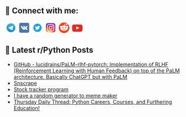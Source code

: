 ## 🔎 Connect with me:
[<img src="https://github.com/bullbesh/bullbesh/blob/main/images/Telegram.png" width="32" height="32" />](https://t.me/bullbesh)
[<img src="https://github.com/bullbesh/bullbesh/blob/main/images/VK.png" width="32" height="32" />](https://vk.com/bullbesh)
[<img src="https://github.com/bullbesh/bullbesh/blob/main/images/Twitter.png" width="32" height="32" />](https://twitter.com/bullbesh1)
[<img src="https://github.com/bullbesh/bullbesh/blob/main/images/Instagram.png" width="32" height="32" />](https://www.instagram.com/bullbesh)
[<img src="https://github.com/bullbesh/bullbesh/blob/main/images/Reddit.png" width="32" height="32" />](https://www.reddit.com/user/bullbesh)
[<img src="https://github.com/bullbesh/bullbesh/blob/main/images/YouTube.png" width="32" height="32" />](https://www.youtube.com/channel/UCtfjRs6uzgq5mfm8S06WTcg)

## 📕 Latest r/Python Posts
<!-- BLOG-POST-LIST:START -->
- [GitHub - lucidrains/PaLM-rlhf-pytorch: Implementation of RLHF &lpar;Reinforcement Learning with Human Feedback&rpar; on top of the PaLM architecture. Basically ChatGPT but with PaLM](https://www.reddit.com/r/Python/comments/zxy4hn/github_lucidrainspalmrlhfpytorch_implementation/)
- [Snscrape](https://www.reddit.com/r/Python/comments/zxxcec/snscrape/)
- [Stock tracker program](https://www.reddit.com/r/Python/comments/zxvnlb/stock_tracker_program/)
- [I have a random generator to meme maker](https://www.reddit.com/r/Python/comments/zxsd75/i_have_a_random_generator_to_meme_maker/)
- [Thursday Daily Thread: Python Careers, Courses, and Furthering Education!](https://www.reddit.com/r/Python/comments/zxpgoc/thursday_daily_thread_python_careers_courses_and/)
<!-- BLOG-POST-LIST:END -->
